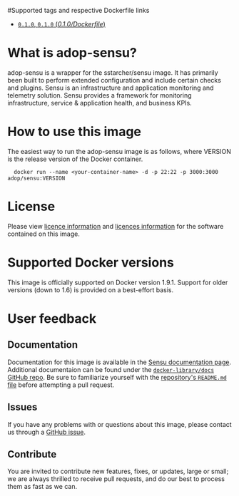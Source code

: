 #Supported tags and respective Dockerfile links

- [`0.1.0`, `0.1.0` (*0.1.0/Dockerfile*)](Dockerfile)

# What is adop-sensu?

adop-sensu is a wrapper for the sstarcher/sensu image. It has primarily been built to perform extended configuration and include certain checks and plugins.
Sensu is an infrastructure and application monitoring and telemetry solution. Sensu provides a framework for monitoring infrastructure, service & application health, and business KPIs.

# How to use this image

The easiest way to run the adop-sensu image is as follows, where VERSION is the release version of the Docker container.

      docker run --name <your-container-name> -d -p 22:22 -p 3000:3000 adop/sensu:VERSION

# License
Please view [licence information](LICENSE.md) and [licences information](LICENSES.md)  for the software contained on this image.

# Supported Docker versions

This image is officially supported on Docker version 1.9.1.
Support for older versions (down to 1.6) is provided on a best-effort basis.

# User feedback

## Documentation
Documentation for this image is available in the [Sensu documentation page](https://sensuapp.org/docs).
Additional documentaion can be found under the [`docker-library/docs` GitHub repo](https://github.com/docker-library/docs). Be sure to familiarize yourself with the [repository's `README.md` file](https://github.com/docker-library/docs/blob/master/README.md) before attempting a pull request.

## Issues
If you have any problems with or questions about this image, please contact us through a [GitHub issue](https://github.com/Accenture/adop-sensu/issues).

## Contribute
You are invited to contribute new features, fixes, or updates, large or small; we are always thrilled to receive pull requests, and do our best to process them as fast as we can.
